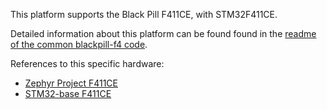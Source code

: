 This platform supports the Black Pill F411CE, with STM32F411CE.

Detailed information about this platform can be found found in the [readme of the common blackpill-f4 code](./../common/blackpill-f4/README.md).

References to this specific hardware:
- [Zephyr Project F411CE](https://docs.zephyrproject.org/latest/boards/arm/blackpill_f411ce/doc/index.html)
- [STM32-base F411CE](https://stm32-base.org/boards/STM32F411CEU6-WeAct-Black-Pill-V2.0)
